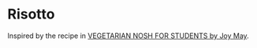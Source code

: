 # Risotto

Inspired by the recipe in [VEGETARIAN NOSH FOR STUDENTS by Joy May](https://noshbooks.com/vegetarian-nosh-for-student-4th-edition/).

